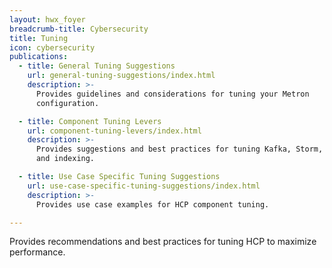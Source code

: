 ```yaml
---
layout: hwx_foyer
breadcrumb-title: Cybersecurity
title: Tuning
icon: cybersecurity
publications:
  - title: General Tuning Suggestions
    url: general-tuning-suggestions/index.html
    description: >-
      Provides guidelines and considerations for tuning your Metron
      configuration.

  - title: Component Tuning Levers
    url: component-tuning-levers/index.html
    description: >-
      Provides suggestions and best practices for tuning Kafka, Storm,
      and indexing.

  - title: Use Case Specific Tuning Suggestions
    url: use-case-specific-tuning-suggestions/index.html
    description: >-
      Provides use case examples for HCP component tuning.

---
```


Provides recommendations and best practices for tuning HCP to maximize
performance.
